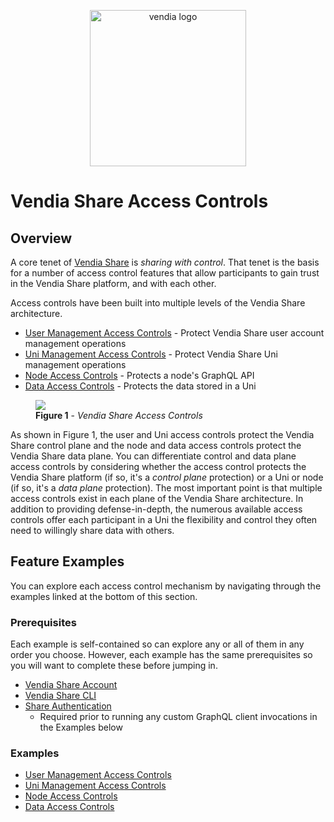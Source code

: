 <p align="center">
  <a href="https://vendia.net/">
    <img src="https://www.vendia.net/images/logo/black.svg" alt="vendia logo" width="250px">
  </a>
</p>

# Vendia Share Access Controls

## Overview
A core tenet of [Vendia Share](https://www.vendia.net/product) is _sharing with control_.  That tenet is the basis for a number of access control features that allow participants to gain trust in the Vendia Share platform, and with each other.

Access controls have been built into multiple levels of the Vendia Share architecture.

* [User Management Access Controls](https://www.vendia.net/docs/share/rbac#user-actions) - Protect Vendia Share user account management operations
* [Uni Management Access Controls](https://www.vendia.net/docs/share/rbac#uni-actions) - Protect Vendia Share Uni management operations
* [Node Access Controls](https://www.vendia.net/docs/share/node-access-control) - Protects a node's GraphQL API
* [Data Access Controls](https://www.vendia.net/docs/share/fine-grained-data-permissions) - Protects the data stored in a Uni

<figure>
    <img src="https://user-images.githubusercontent.com/85032783/151488928-76a5b185-329e-424a-af46-17a397868716.png" />
    <figcaption ><b>Figure 1</b> - <i>Vendia Share Access Controls</i></figcaption>
</figure>

As shown in Figure 1, the user and Uni access controls protect the Vendia Share control plane and the node and data access controls protect the Vendia Share data plane.  You can differentiate control and data plane access controls by considering whether the access control protects the Vendia Share platform (if so, it's a _control plane_ protection) or a Uni or node (if so, it's a _data plane_ protection).  The most important point is that multiple access controls exist in each plane of the Vendia Share architecture.  In addition to providing defense-in-depth, the numerous available access controls offer each participant in a Uni the flexibility and control they often need to willingly share data with others.

## Feature Examples
You can explore each access control mechanism by navigating through the examples linked at the bottom of this section.

### Prerequisites
Each example is self-contained so can explore any or all of them in any order you choose.  However, each example has the same prerequisites so you will want to complete these before jumping in.

* [Vendia Share Account](https://share.vendia.net/)
* [Vendia Share CLI](https://vendia.net/docs/share/cli)
* [Share Authentication](share-auth/README.md)
    * Required prior to running any custom GraphQL client invocations in the Examples below

### Examples
* [User Management Access Controls](user-access-controls/README.md)
* [Uni Management Access Controls](uni-access-controls/README.md)
* [Node Access Controls](node-access-controls/README.md)
* [Data Access Controls](data-access-controls/README.md)

